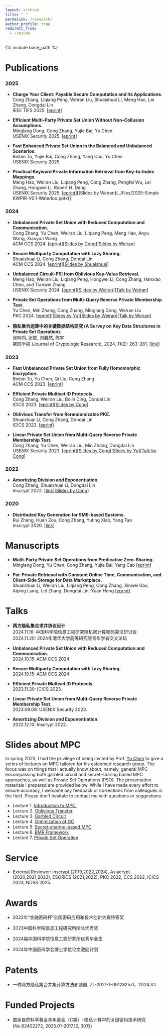 ```yaml
---
layout: archive
title: " "
permalink: /research/
author_profile: true
redirect_from:
  - /resume
---
```


{% include base_path %}

Publications
======

### 2025

- **Charge Your Client: Payable Secure Computation and Its Applications.** <br>
Cong Zhang, Liqiang Peng, Weiran Liu, Shuaishuai Li, Meng Hao, Lei Zhang, Dongdai Lin <br>
IEEE TIFS 2025. [[eprint](https://eprint.iacr.org/2025/630)]

- **Efficient Multi-Party Private Set Union Without Non-Collusion Assumptions.** <br>
Minglang Dong, Cong Zhang, Yujie Bai, Yu Chen <br>
USENIX Security 2025. [[eprint](https://eprint.iacr.org/2024/1146)]

- **Fast Enhanced Private Set Union in the Balanced and Unbalanced Scenarios.** <br>
Binbin Tu, Yujie Bai, Cong Zhang, Yang Cao, Yu Chen <br>
USENIX Security 2025. 

- **Practical Keyword Private Information Retrieval from Key-to-Index Mappings.** <br>
Meng Hao, Weiran Liu, Liqiang Peng, Cong Zhang, Pengfei Wu, Lei Zhang, Hongwei Li, Robert H. Deng <br>
USENIX Security 2025. [[eprint](https://eprint.iacr.org/2025/210)][[Slides by Weiran](../files/2025-Simple KWPIR-V0.1-Waterloo.pptx)]

### 2024

- **Unbalanced Private Set Union with Reduced Computation and Communication.** <br>
Cong Zhang, Yu Chen, Weiran Liu, Liqiang Peng, Meng Hao, Anyu Wang, Xiaoyun Wang <br>
ACM CCS 2024. [[eprint](https://eprint.iacr.org/2024/1340)][[Slides by Cong](../files/New_uPSU_Slides-4.pdf)][[Slides by Weiran](../files/CCS2024-UPSU-lwr.pptx)]

- **Secure Multiparty Computation with Lazy Sharing.** <br>
Shuaishuai Li, Cong Zhang, Dondai Lin <br>
ACM CCS 2024. [[eprint](https://eprint.iacr.org/2024/1347)][[Slides by Shuaishuai](../files/LazySharingPPT.pdf)]

- **Unbalanced Circuit-PSI from Oblivious Key-Value Retrieval.** <br>
Meng Hao, Weiran Liu, Liqiang Peng, Hongwei Li, Cong Zhang, Hanxiao Chen, and Tianwei Zhang <br>
USENIX Security 2024. [[eprint](https://eprint.iacr.org/2023/1636)][[Slides by Weiran](../files/USENIX2024-UCPSI-lwr.pptx)][[Talk by Weiran](https://www.youtube.com/watch?v=vVrFqBAWUmo)]

- **Private Set Operations from Multi-Query Reverse Private Membership Test.** <br>
Yu Chen, Min Zhang, Cong Zhang, Minglang Dong, Weiran Liu <br>
PKC 2024. [[eprint](https://eprint.iacr.org/2022/652)][[Slides by Yu](../files/陈老师PSO-slide.pdf)][[Slides by Weiran](../files/PKC2024-PSO-lwr.pptx)][[Talk by Weiran](https://www.youtube.com/watch?v=r1V5ZmHD0Bg&list=PLeeS-3Ml-rpqsRX6SfR8vACPa4HOGKWtn&index=14)]

- **隐私集合运算中的关键数据结构研究 (A Survey on Key Data Structures in Private Set Operation).** <br>
张响鸰, 张聪, 刘巍然, 陈宇 <br>
密码学报 (Journal of Cryptologic Research), 2024, 11(2): 263–281. [[link](http://www.jcr.cacrnet.org.cn/CN/10.13868/j.cnki.jcr.000679)]


### 2023

- **Fast Unbalanced Private Set Union from Fully Homomorphic Encryption.** <br>
Binbin Tu, Yu Chen, Qi Liu, Cong Zhang <br>
ACM CCS 2023. [[eprint](https://eprint.iacr.org/2022/653)]

- **Efficient Private Multiset ID Protocols.** <br>
Cong Zhang, Weiran Liu, Bolin Ding, Dondai Lin <br>
ICICS 2023. [[eprint](https://eprint.iacr.org/2023/986)][[Slides by Cong](../files/PMID_slides.pdf)]

- **Oblivious Transfer from Rerandomizable PKE.** <br>
Shuaishuai Li, Cong Zhang, Dondai Lin <br>
ICICS 2023. [[eprint](https://eprint.iacr.org/2023/1002)]

- **Linear Private Set Union from Multi-Query Reverse Private Membership Test.** <br>
Cong Zhang, Yu Chen, Weiran Liu, Min Zhang, Dongdai Lin <br>
USENIX Security 2023. [[eprint](https://eprint.iacr.org/2022/358)][[Slides by Cong](../files/Linear_PSU_Slides-8.pdf)][[Slides by Yu](../files/陈老师-PSU-slide.pdf)][[Talk by Cong](https://www.youtube.com/watch?v=n0GeAJdi3Ns&list=PLbRoZ5Rrl5lfEcgaWqx_-gbASz9ojP0X2&index=20)]


### 2022

- **Amortizing Division and Exponentiation.** <br>
Cong Zhang, Shuaishuai Li, Dongdai Lin <br>
Inscrypt 2022. [[link](https://link.springer.com/chapter/10.1007/978-3-031-26553-2_10)][[Slides by Cong](../files/Amortizing_Division_and_Exponentiation_Slides-2.pdf)]

### 2020

- **Distributed Key Generation for SM9-based Systems.** <br>
Rui Zhang, Huan Zou, Cong Zhang, Yuting Xiao, Yang Tao <br>
Inscrypt 2020. [[link](https://link.springer.com/chapter/10.1007/978-3-030-71852-7_8)]



Manuscripts
======

- **Multi-Party Private Set Operations from Predicative Zero-Sharing.** <br>
Minglang Dong, Yu Chen, Cong Zhang, Yujie Bai, Yang Cao [[eprint](https://eprint.iacr.org/2025/640)]

- **Pai: Private Retrieval with Constant Online Time, Communication, and Client-Side Storage for Data Marketplace.** <br>
Shuaishuai Li, Weiran Liu, Liqiang Peng, Cong Zhang, Xinwei Gao, Aiping Liang, Lei Zhang, Dongdai Lin, Yuan Hong [[eprint](https://eprint.iacr.org/2023/1619)]
  
Talks
======

* **两方隐私集合求并协议设计** <br>
2024.11.16: 中国科学院信息工程研究所机密计算密码算法研讨会 <br>
2024.11.20: 2024年清华大学高等研究院青年学者交叉论坛

- **Unbalanced Private Set Union with Reduced Computation and Communication.** <br>
2024.10.15: ACM CCS 2024 

- **Secure Multiparty Computation with Lazy Sharing.** <br>
2024.10.15: ACM CCS 2024 

- **Efficient Private Multiset ID Protocols.** <br>
2023.11.20: ICICS 2023. 

- **Linear Private Set Union from Multi-Query Reverse Private Membership Test.** <br>
2023.08.09: USENIX Security 2023.

- **Amortizing Division and Exponentiation.** <br>
2022.12.10: Inscrypt 2022.

Slides about MPC
======

In spring 2023, I had the privilege of being invited by Prof. [Yu Chen](https://yuchen1024.github.io) to give a series of lectures on MPC tailored for his esteemed research group. The focus was on things that I actually know about, namely, general MPC encompassing both garbled circuit and secret-sharing based MPC approaches, as well as Private Set Operations (PSO). The presentation materials I prepared are provided below. While I have made every effort to ensure accuracy, I welcome any feedback or corrections from colleagues in the field. Please don't hesitate to contact me with questions or suggestions.

- Lecture 1. [Introduction to MPC.](../files/slide1.pdf)
- Lecture 2. [Oblivious Transfer](../files/slide2.pdf)
- Lecture 3. [Garbled Circuit](../files/slide3.pdf)
- Lecture 4. [Optimization of GC](../files/slide4.pdf)
- Lecture 5. [Secret-sharing-based MPC](../files/slide5.pdf)
- Lecture 6. [BMR Framework](../files/slide6.pdf)
- Lecture 7. [Private Set Operation](../files/slide7.pdf)

Service
======

- External Reviewer:  Inscrypt (2019,2022,2024), Asiacrypt (2020,2021,2023), ESORICS (2021,2022), PKC 2022, CCS 2022, ICICS 2023, NDSS 2025.
  
  
Awards
======

- 2022年“金融密码杯”全国密码应用和技术创新大赛特等奖
  
- 2023中国科学院信息工程研究所所长优秀奖

- 2024届中国科学院信息工程研究所优秀毕业生

- 2024年中国密码学会博士学位论文激励计划
  
Patents
======

- 一种两方隐私集合并集计算方法和装置, ZL-2021-1-0912825.0，2024.3.1.
  
Funded Projects
======

- 国家自然科学基金青年基金（C类）: 隐私计算中的关键密码技术研究 (No.62402272, 2025.01-2017.12, 30万)
